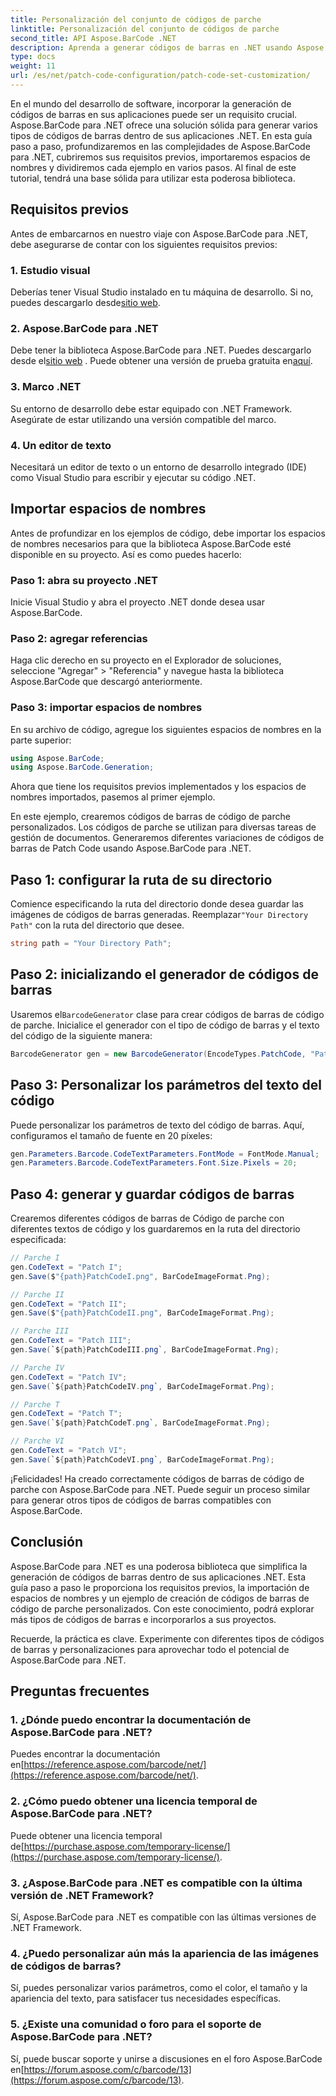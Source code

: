 ```yaml
---
title: Personalización del conjunto de códigos de parche
linktitle: Personalización del conjunto de códigos de parche
second_title: API Aspose.BarCode .NET
description: Aprenda a generar códigos de barras en .NET usando Aspose.BarCode. Personalice e integre códigos de barras en sus aplicaciones sin esfuerzo.
type: docs
weight: 11
url: /es/net/patch-code-configuration/patch-code-set-customization/
---
```


En el mundo del desarrollo de software, incorporar la generación de códigos de barras en sus aplicaciones puede ser un requisito crucial. Aspose.BarCode para .NET ofrece una solución sólida para generar varios tipos de códigos de barras dentro de sus aplicaciones .NET. En esta guía paso a paso, profundizaremos en las complejidades de Aspose.BarCode para .NET, cubriremos sus requisitos previos, importaremos espacios de nombres y dividiremos cada ejemplo en varios pasos. Al final de este tutorial, tendrá una base sólida para utilizar esta poderosa biblioteca.

## Requisitos previos

Antes de embarcarnos en nuestro viaje con Aspose.BarCode para .NET, debe asegurarse de contar con los siguientes requisitos previos:

### 1. Estudio visual
 Deberías tener Visual Studio instalado en tu máquina de desarrollo. Si no, puedes descargarlo desde[sitio web](https://visualstudio.microsoft.com/).

### 2. Aspose.BarCode para .NET
 Debe tener la biblioteca Aspose.BarCode para .NET. Puedes descargarlo desde el[sitio web](https://releases.aspose.com/barcode/net/) . Puede obtener una versión de prueba gratuita en[aquí](https://releases.aspose.com/).

### 3. Marco .NET
Su entorno de desarrollo debe estar equipado con .NET Framework. Asegúrate de estar utilizando una versión compatible del marco.

### 4. Un editor de texto
Necesitará un editor de texto o un entorno de desarrollo integrado (IDE) como Visual Studio para escribir y ejecutar su código .NET.

## Importar espacios de nombres

Antes de profundizar en los ejemplos de código, debe importar los espacios de nombres necesarios para que la biblioteca Aspose.BarCode esté disponible en su proyecto. Así es como puedes hacerlo:

### Paso 1: abra su proyecto .NET
Inicie Visual Studio y abra el proyecto .NET donde desea usar Aspose.BarCode.

### Paso 2: agregar referencias
Haga clic derecho en su proyecto en el Explorador de soluciones, seleccione "Agregar" > "Referencia" y navegue hasta la biblioteca Aspose.BarCode que descargó anteriormente.

### Paso 3: importar espacios de nombres
En su archivo de código, agregue los siguientes espacios de nombres en la parte superior:

```csharp
using Aspose.BarCode;
using Aspose.BarCode.Generation;
```

Ahora que tiene los requisitos previos implementados y los espacios de nombres importados, pasemos al primer ejemplo.

En este ejemplo, crearemos códigos de barras de código de parche personalizados. Los códigos de parche se utilizan para diversas tareas de gestión de documentos. Generaremos diferentes variaciones de códigos de barras de Patch Code usando Aspose.BarCode para .NET.

## Paso 1: configurar la ruta de su directorio

 Comience especificando la ruta del directorio donde desea guardar las imágenes de códigos de barras generadas. Reemplazar`"Your Directory Path"` con la ruta del directorio que desee.

```csharp
string path = "Your Directory Path";
```

## Paso 2: inicializando el generador de códigos de barras

 Usaremos el`BarcodeGenerator` clase para crear códigos de barras de código de parche. Inicialice el generador con el tipo de código de barras y el texto del código de la siguiente manera:

```csharp
BarcodeGenerator gen = new BarcodeGenerator(EncodeTypes.PatchCode, "Patch I");
```

## Paso 3: Personalizar los parámetros del texto del código

Puede personalizar los parámetros de texto del código de barras. Aquí, configuramos el tamaño de fuente en 20 píxeles:

```csharp
gen.Parameters.Barcode.CodeTextParameters.FontMode = FontMode.Manual;
gen.Parameters.Barcode.CodeTextParameters.Font.Size.Pixels = 20;
```

## Paso 4: generar y guardar códigos de barras

Crearemos diferentes códigos de barras de Código de parche con diferentes textos de código y los guardaremos en la ruta del directorio especificada:

```csharp
// Parche I
gen.CodeText = "Patch I";
gen.Save($"{path}PatchCodeI.png", BarCodeImageFormat.Png);

// Parche II
gen.CodeText = "Patch II";
gen.Save($"{path}PatchCodeII.png", BarCodeImageFormat.Png);

// Parche III
gen.CodeText = "Patch III";
gen.Save(`${path}PatchCodeIII.png`, BarCodeImageFormat.Png);

// Parche IV
gen.CodeText = "Patch IV";
gen.Save(`${path}PatchCodeIV.png`, BarCodeImageFormat.Png);

// Parche T
gen.CodeText = "Patch T";
gen.Save(`${path}PatchCodeT.png`, BarCodeImageFormat.Png);

// Parche VI
gen.CodeText = "Patch VI";
gen.Save(`${path}PatchCodeVI.png`, BarCodeImageFormat.Png);
```

¡Felicidades! Ha creado correctamente códigos de barras de código de parche con Aspose.BarCode para .NET. Puede seguir un proceso similar para generar otros tipos de códigos de barras compatibles con Aspose.BarCode.

## Conclusión

Aspose.BarCode para .NET es una poderosa biblioteca que simplifica la generación de códigos de barras dentro de sus aplicaciones .NET. Esta guía paso a paso le proporciona los requisitos previos, la importación de espacios de nombres y un ejemplo de creación de códigos de barras de código de parche personalizados. Con este conocimiento, podrá explorar más tipos de códigos de barras e incorporarlos a sus proyectos.

Recuerde, la práctica es clave. Experimente con diferentes tipos de códigos de barras y personalizaciones para aprovechar todo el potencial de Aspose.BarCode para .NET.

## Preguntas frecuentes

### 1. ¿Dónde puedo encontrar la documentación de Aspose.BarCode para .NET?
 Puedes encontrar la documentación en[https://reference.aspose.com/barcode/net/](https://reference.aspose.com/barcode/net/).

### 2. ¿Cómo puedo obtener una licencia temporal de Aspose.BarCode para .NET?
 Puede obtener una licencia temporal de[https://purchase.aspose.com/temporary-license/](https://purchase.aspose.com/temporary-license/).

### 3. ¿Aspose.BarCode para .NET es compatible con la última versión de .NET Framework?
Sí, Aspose.BarCode para .NET es compatible con las últimas versiones de .NET Framework.

### 4. ¿Puedo personalizar aún más la apariencia de las imágenes de códigos de barras?
Sí, puedes personalizar varios parámetros, como el color, el tamaño y la apariencia del texto, para satisfacer tus necesidades específicas.

### 5. ¿Existe una comunidad o foro para el soporte de Aspose.BarCode para .NET?
 Sí, puede buscar soporte y unirse a discusiones en el foro Aspose.BarCode en[https://forum.aspose.com/c/barcode/13](https://forum.aspose.com/c/barcode/13).